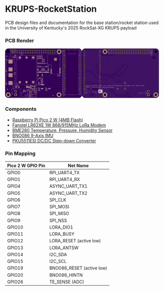 # KRUPS-RocketStation
PCB design files and documentation for the base station/rocket station used in the University of Kentucky's 2025 RockSat-XG KRUPS payload

### PCB Render
<img src="Documentation/pcbtop.png" width="50%"><img src="Documentation/pcbbottom.png" width="50%">

### Components
- [Raspberry Pi Pico 2 W (4MB Flash)](https://datasheets.raspberrypi.com/picow/pico-2-w-datasheet.pdf)
- [Fanstel LR62XE 1W 868/915MHz LoRa Modem](https://static1.squarespace.com/static/561459a2e4b0b39f5cefa12e/t/63ddc4b1dd728b424f1a6c23/1675478197953/LR62E_LR62XE_M262X840XE_Product+Specifications.pdf)
- [BME280 Temperature, Pressure, Humidity Sensor](https://www.bosch-sensortec.com/media/boschsensortec/downloads/datasheets/bst-bme280-ds002.pdf)
- [BNO086 9-Axis IMU](https://www.mouser.com/datasheet/2/1480/BNO080_085_Datasheet-3196201.pdf)
- [PKU5511ESI DC/DC Step-down Converter](https://flexpowermodules.com/resources/fpm-techspec-pku5500e)

### Pin Mapping
| Pico 2 W GPIO Pin | Net Name |
| --- | --- |
| GPIO0 | RPI_UART4_TX |
| GPIO1 | RPI_UART4_RX |
| GPIO4 | ASYNC_UART_TX1 |
| GPIO5 | ASYNC_UART_TX2 |
| GPIO6 | SPI_CLK |
| GPIO7 | SPI_MOSI |
| GPIO8 | SPI_MISO |
| GPIO9 | SPI_NSS |
| GPIO10 | LORA_DIO1 |
| GPIO11 | LORA_BUSY |
| GPIO12 | LORA_RESET (active low)|
| GPIO13 | LORA_ANTSW |
| GPIO14 | I2C_SDA |
| GPIO15 | I2C_SCL |
| GPIO19 | BNO086_RESET (active low) |
| GPIO20 | BNO086_HINTN |
| GPIO26 | TE_SENSE (ADC) |

